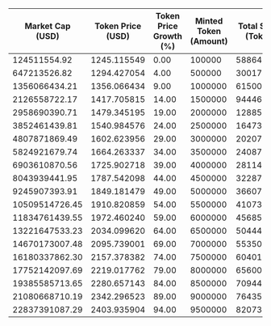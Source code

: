 | Market Cap (USD) | Token Price (USD) | Token Price Growth (%) | Minted Token (Amount) | Total Spent (Token) | Platform Mint Fee (USD) |
|------------------|-------------------|------------------------|-----------------------|--------------------|-------------------------|
| 124511554.92 | 1245.115549 | 0.00 | 100000 | 58864.29 | 3097378.87 |
| 647213526.82 | 1294.427054 | 4.00 | 500000 | 300178.57 | 15795091.27 |
| 1356066434.21 | 1356.066434 | 9.00 | 1000000 | 615000.00 | 32360674.80 |
| 2126558722.17 | 1417.705815 | 14.00 | 1500000 | 944464.29 | 49696750.59 |
| 2958690390.71 | 1479.345195 | 19.00 | 2000000 | 1288571.43 | 67803318.63 |
| 3852461439.81 | 1540.984576 | 24.00 | 2500000 | 1647321.43 | 86680378.93 |
| 4807871869.49 | 1602.623956 | 29.00 | 3000000 | 2020714.29 | 106327931.49 |
| 5824921679.74 | 1664.263337 | 34.00 | 3500000 | 2408750.00 | 126745976.30 |
| 6903610870.56 | 1725.902718 | 39.00 | 4000000 | 2811428.57 | 147934513.37 |
| 8043939441.95 | 1787.542098 | 44.00 | 4500000 | 3228750.00 | 169893542.70 |
| 9245907393.91 | 1849.181479 | 49.00 | 5000000 | 3660714.29 | 192623064.29 |
| 10509514726.45 | 1910.820859 | 54.00 | 5500000 | 4107321.43 | 216123078.13 |
| 11834761439.55 | 1972.460240 | 59.00 | 6000000 | 4568571.43 | 240393584.23 |
| 13221647533.23 | 2034.099620 | 64.00 | 6500000 | 5044464.29 | 265434582.59 |
| 14670173007.48 | 2095.739001 | 69.00 | 7000000 | 5535000.00 | 291246073.20 |
| 16180337862.30 | 2157.378382 | 74.00 | 7500000 | 6040178.57 | 317828056.07 |
| 17752142097.69 | 2219.017762 | 79.00 | 8000000 | 6560000.00 | 345180531.20 |
| 19385585713.65 | 2280.657143 | 84.00 | 8500000 | 7094464.29 | 373303498.59 |
| 21080668710.19 | 2342.296523 | 89.00 | 9000000 | 7643571.43 | 402196958.23 |
| 22837391087.29 | 2403.935904 | 94.00 | 9500000 | 8207321.43 | 431860910.13 |

